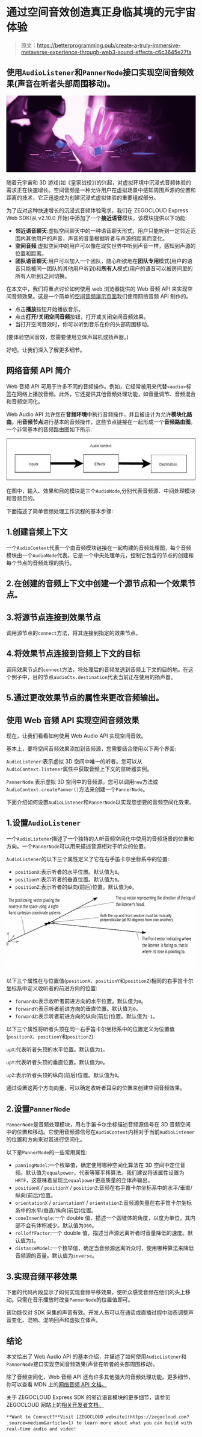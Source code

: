 # 通过空间音效创造真正身临其境的元宇宙体验

> 原文：<https://betterprogramming.pub/create-a-truly-immersive-metaverse-experience-through-web3-sound-effects-c6c3645e27fa>

## 使用`AudioListener`和`PannerNode`接口实现空间音频效果(声音在听者头部周围移动)。

![](img/98542d6a5ec2c73f6a59ea5b27a1f62d.png)

随着元宇宙和 3D 游戏(如《皇家战役》)的兴起，对虚拟环境中沉浸式音频体验的需求正在快速增长。空间音频是一种允许用户在虚拟场景中感知周围声源的位置和距离的技术，它正迅速成为创建沉浸式虚拟体验的重要组成部分。

为了应对这种快速增长的沉浸式音频体验需求，我们在 ZEGOCLOUD Express Web SDK(从 v2.10.0 开始)中添加了一个**接近语音**模块，该模块提供以下功能:

*   **邻近语音聊天**:虚拟空间聊天中的一种语音聊天形式，用户只能听到一定邻近范围内其他用户的声音，声音的音量根据听者与声源的距离而变化。
*   **空间音频**:虚拟空间中的用户可以像在现实世界中听到声音一样，感知到声源的位置和距离。
*   **团队语音聊天**:用户可以加入一个团队，随心所欲地在**团队专用**模式(用户的语音只能被同一团队的其他用户听到)和**所有人**模式(用户的语音可以被房间里的所有人听到)之间切换。

在本文中，我们将重点讨论如何使用 web 浏览器提供的 Web 音频 API 来实现空间音频效果。这是一个简单的[空间音频演示页面](https://keen_wang.gitee.io/demo/music3d_en)我们使用网络音频 API 制作的。

*   点击**播放**按钮开始播放音乐。
*   点击**打开/关闭空间音频**按钮，打开或关闭空间音频效果。
*   当打开空间音效时，你可以听到音乐在你的头部周围移动。

(要体验空间音效，您需要使用立体声耳机或扬声器。)

好吧。让我们深入了解更多细节。

## 网络音频 API 简介

Web 音频 API 可用于许多不同的音频操作。例如，它经常被用来代替`<audio>`标签在网络上播放音频。此外，它还提供其他音频处理功能，如音量调节、音频混合和音频空间化。

Web Audio API 允许您在**音频环境**中执行音频操作，并且被设计为允许**模块化路由**。用**音频节点**进行基本的音频操作，这些节点链接在一起形成一个**音频路由图**。一个非常基本的音频路由图如下所示:

![](img/55158cb7c1ac5e61704fb3b8ea59b9e8.png)

在图中，输入、效果和目的模块是三个`AudioNode`,分别代表音频源、中间处理模块和音频目的。

下面描述了简单音频处理工作流程的基本步骤:

## 1.创建音频上下文

一个`AudioContext`代表一个由音频模块链接在一起构建的音频处理图，每个音频模块由一个`AudioNode`代表。它是一个中央处理单元，控制它包含的节点的创建和每个节点的音频处理的执行。

## 2.在创建的音频上下文中创建一个源节点和一个效果节点。

## 3.将源节点连接到效果节点

调用源节点的`connect`方法，将其连接到指定的效果节点。

## 4.将效果节点连接到音频上下文的目标

调用效果节点的`connect`方法，将处理后的音频发送到音频上下文的目的地。在这个例子中，目的节点`audioCtx.destination`代表当前正在使用的扬声器。

## 5.通过更改效果节点的属性来更改音频输出。

## 使用 Web 音频 API 实现空间音频效果

现在，让我们看看如何使用 Web Audio API 实现空间音效。

基本上，要将空间音频效果添加到音频源，您需要结合使用以下两个界面:

`AudioListener`:表示虚拟 3D 空间中唯一的听者。您可以从`AudioContext.listener`属性中获取音频上下文的监听器实例。

`PannerNode`:表示虚拟 3D 空间中的音频源。您可以调用`new`方法或`AudioContext.createPanner()`方法来创建一个`PannerNode`。

下面介绍如何设置`AudioListener`和`PannerNode`以实现您想要的音频空间化效果。

## 1.设置`AudioListener`

一个`AudioListener`描述了一个独特的人听音频空间化中使用的音频场景的位置和方向。一个`PannerNode`可以用来描述音源相对于听众的位置。

`AudioListener`的以下三个属性定义了它在右手笛卡尔坐标系中的位置:

*   `positionX`:表示听者的水平位置。默认值为`0`。
*   `positionY`:表示听者的垂直位置。默认值为`0`。
*   `positionZ`:表示听者的纵向(前后)位置。默认值为`0`。

![](img/9605cf92935a1056ae86bb9b649e73cd.png)

以下三个属性在与位置值(`positionX`、`positionY`和`positionZ`)相同的右手笛卡尔坐标系中定义收听者的前进方向的位置:

*   `forwardX`:表示收听者前进方向的水平位置。默认值为`0`。
*   `forwardY`:表示听者前进方向的垂直位置。默认值为`0`。
*   `forwardZ`:表示听者前进方向的纵向(前后)位置。默认值为`-1`。

以下三个属性将听者头顶在同一右手笛卡尔坐标系中的位置定义为位置值(`positionX`、`positionY`和`positionZ`):

`upX`:代表听者头顶的水平位置。默认值为`1`。

`upY`:代表听者头顶的垂直位置。默认值为`0`。

`upZ`:表示听者头顶的纵向(前后)位置。默认值为`0`。

通过设置这两个方向向量，可以确定收听者耳朵的位置来创建空间音频效果。

## 2.设置`PannerNode`

`PannerNode`是音频处理模块，用右手笛卡尔坐标描述音频源信号在 3D 音频空间中的位置和移动。它使用音频源信号在`AudioContext`内相对于当前`AudioListener`的位置和方向来对其进行空间化。

以下是`PannerNode`的一些常用属性:

*   `panningModel`:一个枚举值，确定使用哪种空间化算法在 3D 空间中定位音频。默认值为`equalpower`，代表等幂平移算法。我们建议将该属性设置为`HRTF`，这意味着呈现比`equalpower`更高质量的立体声输出。
*   `positionX` / `positionY` / `positionZ`:音频在右手笛卡尔坐标系中的水平/垂直/纵向(前后)位置。
*   `orientationX` / `orientationY` / `orientationZ`:音频源矢量在右手笛卡尔坐标系中的水平/垂直/纵向(前后)位置。
*   `coneInnerAngle`:一个 double 值，描述一个圆锥体的角度，以度为单位，其内部不会有体积减少。默认值为`360`。
*   `rolloffFactor`:一个 double 值，描述当声源远离听者时音量降低的速度。默认值为`1`。
*   `distanceModel`:一个枚举值，确定当音频源远离听众时，使用哪种算法来降低音频源的音量。默认值为`inverse`。

## 3.实现音频平移效果

下面的代码片段显示了如何实现音频平移效果，使听众感觉音频在他们的头上移动。只需在音乐播放时改变`PannerNode`的位置值即可。

该功能仅对 SDK 采集的声音有效。开发人员可以在通话或直播过程中动态调整声音变化、混响、混响回声和虚拟立体声。

## 结论

本文给出了 Web Audio API 的基本介绍，并描述了如何使用`AudioListener`和`PannerNode`接口实现空间音频效果(声音在听者的头部周围移动)。

除了音频空间化，Web 音频 API 还有许多其他强大的音频处理功能。更多细节，你可以查看 MDN 上的[网络音频 API 文档。](https://developer.mozilla.org/en-US/docs/Web/API/Web_Audio_API)

关于 ZEGOCLOUD Express SDK 的邻近语音模块的更多细节，请参见 ZEGOCLOUD 网站上的[相关开发者文档。](https://docs.zegocloud.com/article/12341?_source=medium&article=1)

```
**Want to Connect?**Visit [ZEGOCLOUD website](https://zegocloud.com?_source=medium&article=1) to learn more about what you can build with real-time audio and video!
```